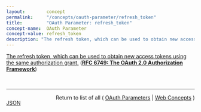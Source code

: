 ```yaml
---
layout:        concept
permalink:     "/concepts/oauth-parameter/refresh_token"
title:         "OAuth Parameter: refresh_token"
concept-name:  OAuth Parameter
concept-value: refresh_token
description: "The refresh token, which can be used to obtain new access tokens using the same authorization grant."
---
```


[The refresh token, which can be used to obtain new access tokens using the same authorization grant.](https://datatracker.ietf.org/doc/html/rfc6749#section-5.1 "Read documentation for OAuth Parameter &#34;refresh_token&#34;") (**[RFC 6749: The OAuth 2.0 Authorization Framework](/specs/IETF/RFC/6749 "The OAuth 2.0 authorization framework enables a third-party application to obtain limited access to an HTTP service, either on behalf of a resource owner by orchestrating an approval interaction between the resource owner and the HTTP service, or by allowing the third-party application to obtain access on its own behalf. This specification replaces and obsoletes the OAuth 1.0 protocol described in RFC 5849.")**)

<br/>
<hr/>

<p style="float : left"><a href="./refresh_token.json" title="JSON representing this particular Web Concept value">JSON</a></p>
<p style="text-align: right">Return to list of all ( <a href="../oauth-parameter/">OAuth Parameters</a> | <a href="../">Web Concepts</a> )</p>

